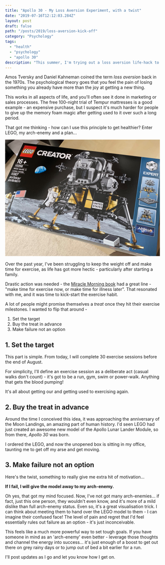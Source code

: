```yaml
---
title: "Apollo 30 - My Loss Aversion Experiment, with a twist"
date: "2019-07-16T12:12:03.284Z"
layout: post
draft: false
path: "/posts/2019/loss-aversion-kick-off"
category: "Psychology"
tags:
  - "health"
  - "psychology"
  - "apollo 30"
description: "This summer, I'm trying out a loss aversion life-hack to see if it can help me form new healthier habits."
---
```


Amos Tversky and Daniel Kahneman coined the term _loss aversion_ back in the 1970s.  The psychological theory goes that you feel the pain of losing something you already have more than the joy at getting a new thing.  

This works in all aspects of life, and you'll often see it done in marketing or sales processes.  The free 100-night trial of Tempur mattresses is a good example - an expensive purchase, but I suspect it's much harder for people to give up the memory foam magic after getting used to it over such a long period.

That got me thinking - how can I use this principle to get healthier?  Enter LEGO, my arch-enemy and a plan... 

![My LEGO model treat... the one I stand to lose if it all goes wrong](./apollo-30.jpg)

Over the past year, I've been struggling to keep the weight off and make time for exercise, as life has got more hectic - particularly after starting a family.

Drastic action was needed - the [Miracle Morning book](/posts/2019/book-summary-miracle-morning) had a great line - "make time for exercise now, or make time for illness later".  That resonated with me, and it was time to kick-start the exercise habit.

A lot of people might promise themselves a _treat_ once they hit their exercise milestones.  I wanted to flip that around - 

1. Set the target
2. Buy the treat in advance
3. Make failure not an option

## 1. Set the target
This part is simple.  From today, I will complete 30 exercise sessions before the end of August.

For simplicity, I'll define an exercise session as a deliberate act (casual walks don't count) - it's got to be a run, gym, swim or power-walk.  Anything that gets the blood pumping!  

It's all about getting our and getting used to exercising again.

## 2. Buy the treat in advance
Around the time I conceived this idea, it was approaching the anniversary of the Moon Landings, an amazing part of human history.  I'd seen LEGO had just created an awesome new model of the Apollo Lunar Lander Module, so from there, _Apollo 30_ was born.   

I ordered the LEGO, and now the unopened box is sitting in my office, taunting me to get off my arse and get moving.

## 3. Make failure not an option
Here's the twist, something to really give me extra hit of motivation... 

**If I fail, I will give the model away to my arch-enemy.**

Oh yes, that got my mind focused.  Now, I've not got many arch-enemies... if fact, just this one person, they wouldn't even know, and it's more of a mild dislike than full arch-enemy status.  Even so, it's a great visualisation trick.  I can think about meeting them to  hand over the LEGO model to them - I can imagine their confused face!  The level of pain and regret that I'd feel essentially rules out failure as an option - it's just inconceivable.

This feels like a much more powerful way to set tough goals.  If you have someone in mind as an 'arch-enemy' even better - leverage those thoughts and channel the energy into success... it's just enough of a boost to get out there on grey rainy days or to jump out of bed a bit earlier for a run.

I'll post updates as I go and let you know how I get on.



